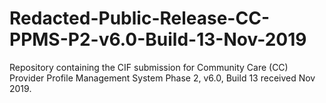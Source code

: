 # Redacted-Public-Release-CC-PPMS-P2-v6.0-Build-13-Nov-2019
Repository containing the CIF submission for Community Care (CC) Provider Profile Management System Phase 2, v6.0, Build 13 received Nov 2019.
